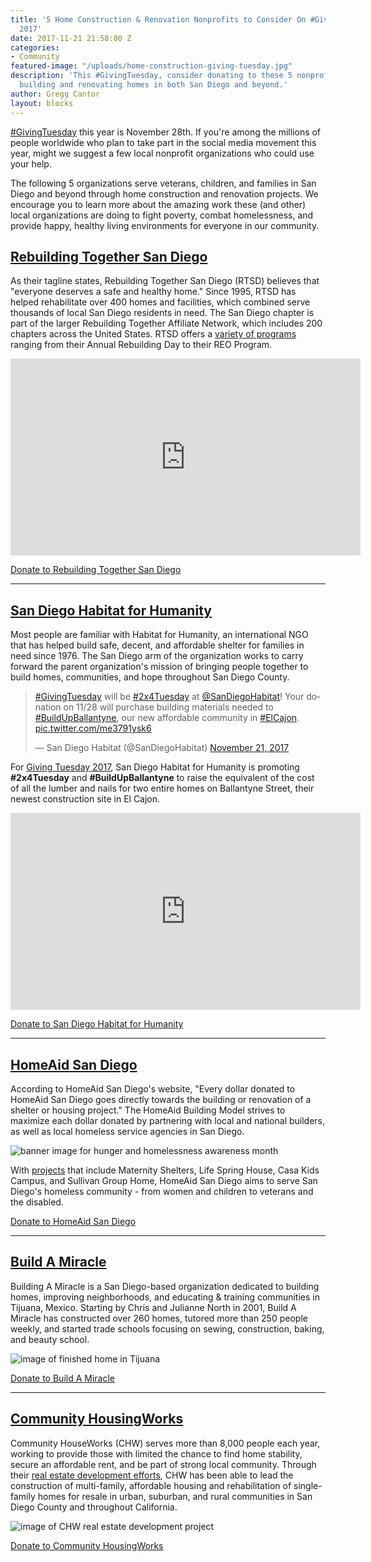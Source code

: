 ```yaml
---
title: '5 Home Construction & Renovation Nonprofits to Consider On #GivingTuesday
  2017'
date: 2017-11-21 21:58:00 Z
categories:
- Community
featured-image: "/uploads/home-construction-giving-tuesday.jpg"
description: 'This #GivingTuesday, consider donating to these 5 nonprofits dedicated to
  building and renovating homes in both San Diego and beyond.'
author: Gregg Cantor
layout: blocks
---
```


[#GivingTuesday](https://www.givingtuesday.org/) this year is November 28th. If you're among the millions of people worldwide who plan to take part in the social media movement this year, might we suggest a few local nonprofit organizations who could use your help.

The following 5 organizations serve veterans, children, and families in San Diego and beyond through home construction and renovation projects. We encourage you to learn more about the amazing work these (and other) local organizations are doing to fight poverty, combat homelessness, and provide happy, healthy living environments for everyone in our community.

## [Rebuilding Together San Diego](http://www.rebuildingtogethersd.org/)

As their tagline states, Rebuilding Together San Diego (RTSD) believes that "everyone deserves a safe and healthy home." Since 1995, RTSD has helped rehabilitate over 400 homes and facilities, which combined serve thousands of local San Diego residents in need. The San Diego chapter is part of the larger Rebuilding Together Affiliate Network, which includes 200 chapters across the United States. RTSD offers a [variety of programs](http://www.rebuildingtogethersd.org/what-we-do/) ranging from their Annual Rebuilding Day to their REO Program.

<div class="flex-video">
  <iframe width="560" height="315" src="https://www.youtube.com/embed/aS_CpSR3xLA?rel=0" frameborder="0" allowfullscreen></iframe>
</div>

<a href="http://www.rebuildingtogethersd.org/donate.html" class="button default" style="margin-top:1rem;">Donate to Rebuilding Together San Diego</a>

---

## [San Diego Habitat for Humanity](https://www.sandiegohabitat.org/)

Most people are familiar with Habitat for Humanity, an international NGO that has helped build safe, decent, and affordable shelter for families in need since 1976. The San Diego arm of the organization works to carry forward the parent organization's mission of bringing people together to build homes, communities, and hope throughout San Diego County.

<blockquote class="twitter-tweet" data-lang="en"><p lang="en" dir="ltr"><a href="https://twitter.com/hashtag/GivingTuesday?src=hash&amp;ref_src=twsrc%5Etfw">#GivingTuesday</a> will be <a href="https://twitter.com/hashtag/2x4Tuesday?src=hash&amp;ref_src=twsrc%5Etfw">#2x4Tuesday</a> at <a href="https://twitter.com/SanDiegoHabitat?ref_src=twsrc%5Etfw">@SanDiegoHabitat</a>! Your donation on 11/28 will purchase building materials needed to <a href="https://twitter.com/hashtag/BuildUpBallantyne?src=hash&amp;ref_src=twsrc%5Etfw">#BuildUpBallantyne</a>, our new affordable community in <a href="https://twitter.com/hashtag/ElCajon?src=hash&amp;ref_src=twsrc%5Etfw">#ElCajon</a>. <a href="https://t.co/me3791ysk6">pic.twitter.com/me3791ysk6</a></p>&mdash; San Diego Habitat (@SanDiegoHabitat) <a href="https://twitter.com/SanDiegoHabitat/status/933064907938869248?ref_src=twsrc%5Etfw">November 21, 2017</a></blockquote>
<script async src="https://platform.twitter.com/widgets.js" charset="utf-8"></script>

For [Giving Tuesday 2017](https://www.sandiegohabitat.org/Support-Us/Make-a-Donation/Giving-Tuesday-2017), San Diego Habitat for Humanity is promoting **#2x4Tuesday** and **#BuildUpBallantyne** to raise the equivalent of the cost of all the lumber and nails for two entire homes on Ballantyne Street, their newest construction site in El Cajon.

<div class="flex-video">
  <iframe width="560" height="315" src="https://www.youtube.com/embed/y5DKldQvlvc?rel=0" frameborder="0" allowfullscreen></iframe>
</div>

<a href="https://www.sandiegohabitat.org/Support-Us/Make-a-Donation/Giving-Tuesday-2017" class="button default" style="margin-top:1rem;">Donate to San Diego Habitat for Humanity</a>

---

## [HomeAid San Diego](http://www.homeaidsd.org/)

According to HomeAid San Diego's website, "Every dollar donated to HomeAid San Diego goes directly towards the building or renovation of a shelter or housing project." The HomeAid Building Model strives to maximize each dollar donated by partnering with local and national builders, as well as local homeless service agencies in San Diego.

![banner image for hunger and homelessness awareness month](http://www.homeaidsd.org/wp-content/uploads/HASD-Homeless-Awareness-Month-SD.jpg "HomeAid San Diego: Building the Way Home")

With [projects](http://www.homeaidsd.org/our-work/projects/) that include Maternity Shelters, Life Spring House, Casa Kids Campus, and Sullivan Group Home, HomeAid San Diego aims to serve San Diego's homeless community - from women and children to veterans and the disabled.

<a href="http://www.homeaidsd.org/donate/" class="button default" style="margin-top:1rem;">Donate to HomeAid San Diego</a>

---

## [Build A Miracle](http://buildamiracle.net/)

Building A Miracle is a San Diego-based organization dedicated to building homes, improving neighborhoods, and educating & training communities in Tijuana, Mexico. Starting by Chris and Julianne North in 2001, Build A Miracle has constructed over 260 homes, tutored more than 250 people weekly, and started trade schools focusing on sewing, construction, baking, and beauty school.

![image of finished home in Tijuana](http://buildamiracle.net/wp-content/uploads/2014/01/finishedhome.jpg "Build A Miracle San Diego")

<a href="http://buildamiracle.net/donate/" class="button default" style="margin-top:1rem;">Donate to Build A Miracle</a>

---

## [Community HousingWorks](http://chworks.org/)

Community HouseWorks (CHW) serves more than 8,000 people each year, working to provide those with limited the chance to find home stability, secure an affordable rent, and be part of strong local community. Through their [real estate development efforts](http://chworks.org/real-estate-development/), CHW has been able to lead the construction of multi-family, affordable housing and rehabilitation of single-family homes for resale in urban, suburban, and rural communities in San Diego County and throughout California.

![image of CHW real estate development project](http://chworks.org/wp-content/uploads/2011/05/Avocado_court_center.jpg "Community HouseWorks Real Estate Development")

<a href="https://donatenow.networkforgood.org/chworks?code=CHW%20Website" class="button default" style="margin-top:1rem;">Donate to Community HousingWorks</a>
